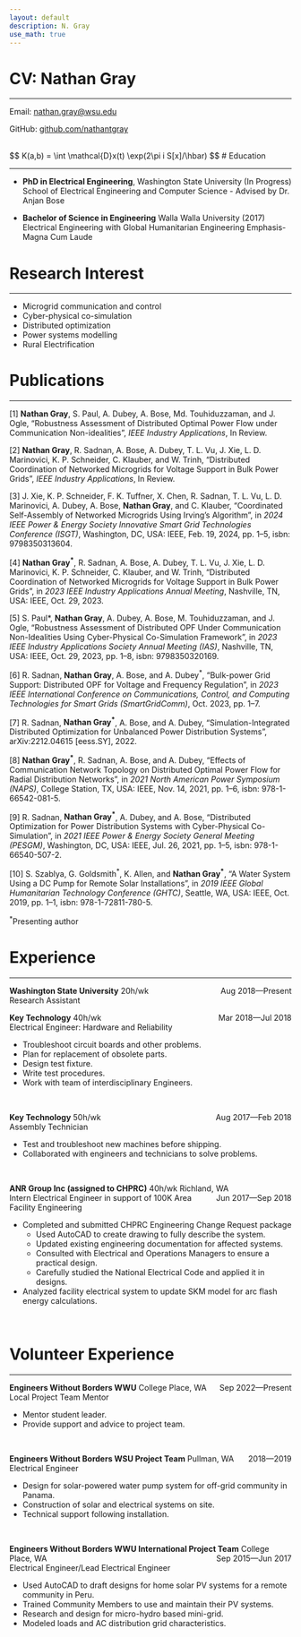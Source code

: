 ```yaml
---
layout: default
description: N. Gray
use_math: true
---
```


# CV: Nathan Gray

-------------------------

Email: nathan.gray@wsu.edu

GitHub: [github.com/nathantgray]()

<br/>
$$
K(a,b) = \int \mathcal{D}x(t) \exp(2\pi i S[x]/\hbar)
$$
# Education

-------------------------

 - **PhD in Electrical Engineering**, Washington State University (In Progress)<br/>
 School of Electrical Engineering and Computer Science - Advised by Dr. Anjan Bose

 - **Bachelor of Science in Engineering** Walla Walla University (2017)<br/>
Electrical Engineering with Global Humanitarian Engineering Emphasis-Magna Cum Laude


# Research Interest

-------------------------

 - Microgrid communication and control
 - Cyber-physical co-simulation
 - Distributed optimization
 - Power systems modelling
 - Rural Electrification

# Publications

-------------------------

[1] **Nathan Gray**, S. Paul, A. Dubey, A. Bose, Md. Touhiduzzaman, and J. Ogle, “Robustness Assessment of 
Distributed
Optimal Power Flow under Communication Non-idealities”, *IEEE Industry Applications*, In Review.

[2] **Nathan Gray**, R. Sadnan, A. Bose, A. Dubey, T. L. Vu, J. Xie, L. D. Marinovici, K. P. Schneider,
C. Klauber, and W. Trinh, “Distributed Coordination of Networked Microgrids for Voltage Support in
Bulk Power Grids”, *IEEE Industry Applications*, In Review.

[3] J. Xie, K. P. Schneider, F. K. Tuffner, X. Chen, R. Sadnan, T. L. Vu, L. D. Marinovici, A. Dubey,
A. Bose, **Nathan Gray**, and C. Klauber, “Coordinated Self-Assembly of Networked Microgrids Using Irving’s
Algorithm”, in *2024 IEEE Power & Energy Society Innovative Smart Grid Technologies Conference
(ISGT)*, Washington, DC, USA: IEEE, Feb. 19, 2024, pp. 1–5, isbn: 9798350313604.

[4] **Nathan Gray<sup>\*</sup>**, R. Sadnan, A. Bose, A. Dubey, T. L. Vu, J. Xie, L. D. Marinovici, K. P. Schneider,
C. Klauber, and W. Trinh, “Distributed Coordination of Networked Microgrids for Voltage Support in
Bulk Power Grids”, in *2023 IEEE Industry Applications Annual Meeting*, Nashville, TN, USA:
IEEE, Oct. 29, 2023.

[5] S. Paul*, **Nathan Gray**, A. Dubey, A. Bose, M. Touhiduzzaman, and J. Ogle, “Robustness Assessment of
Distributed OPF Under Communication Non-Idealities Using Cyber-Physical Co-Simulation
Framework”, in *2023 IEEE Industry Applications Society Annual Meeting (IAS)*, Nashville, TN, USA:
IEEE, Oct. 29, 2023, pp. 1–8, isbn: 9798350320169.

[6] R. Sadnan, **Nathan Gray**, A. Bose, and A. Dubey<sup>\*</sup>, 
“Bulk-power Grid Support: Distributed OPF for Voltage and Frequency Regulation”, 
in *2023 IEEE International Conference on Communications, Control, and
Computing Technologies for Smart Grids (SmartGridComm)*, Oct. 2023, pp. 1–7.

[7] R. Sadnan, **Nathan Gray<sup>\*</sup>**, A. Bose, and A. Dubey, 
“Simulation-Integrated Distributed Optimization for Unbalanced Power Distribution Systems”, 
arXiv:2212.04615 [eess.SY], 2022.

[8] **Nathan Gray<sup>\*</sup>**, R. Sadnan, A. Bose, and A. Dubey, 
“Effects of Communication Network Topology on Distributed Optimal Power Flow for Radial Distribution Networks”, 
in *2021 North American Power Symposium (NAPS)*, 
College Station, TX, USA: IEEE, Nov. 14, 2021, pp. 1–6, isbn: 978-1-66542-081-5.

[9] R. Sadnan, **Nathan Gray<sup>\*</sup>**, A. Dubey, and A. Bose, 
“Distributed Optimization for Power Distribution Systems with Cyber-Physical Co-Simulation”, 
in *2021 IEEE Power & Energy Society General Meeting (PESGM)*, 
Washington, DC, USA: IEEE, Jul. 26, 2021, pp. 1–5, isbn: 978-1-66540-507-2.

[10] S. Szablya, G. Goldsmith<sup>\*</sup>, K. Allen, and **Nathan Gray<sup>\*</sup>**, 
“A Water System Using a DC Pump for Remote Solar Installations”, 
in *2019 IEEE Global Humanitarian Technology Conference (GHTC)*, 
Seattle, WA, USA: IEEE, Oct. 2019, pp. 1–1, isbn: 978-1-72811-780-5.

<sup>\*</sup>Presenting author
<br/>

# Experience

-------------------------
**Washington State University** 20h/wk <span style="float:right;">Aug 2018—Present</span><br/>
Research Assistant 
<br/>

**Key Technology** 40h/wk <span style="float:right;">Mar 2018—Jul 2018</span><br/>
Electrical Engineer: Hardware and Reliability 
  - Troubleshoot circuit boards and other problems.
  - Plan for replacement of obsolete parts.
  - Design test fixture.
  - Write test procedures.
  - Work with team of interdisciplinary Engineers.

<br/>

**Key Technology** 50h/wk <span style="float:right;">Aug 2017—Feb 2018</span><br/>
Assembly Technician 
  - Test and troubleshoot new machines before shipping.
  - Collaborated with engineers and technicians to solve problems.

<br/>

**ANR Group Inc (assigned to CHPRC)** 40h/wk  Richland, WA <span style="float:right;">Jun 2017—Sep 2018</span><br/>
Intern Electrical Engineer in support of 100K Area Facility Engineering
  - Completed and submitted CHPRC Engineering Change Request package
    - Used AutoCAD to create drawing to fully describe the system.
    - Updated existing engineering documentation for affected systems.
    - Consulted with Electrical and Operations Managers to ensure a practical design.
    - Carefully studied the National Electrical Code and applied it in designs.
  - Analyzed facility electrical system to update SKM model for arc flash energy calculations.

<br/>

# Volunteer Experience

-------------------------
**Engineers Without Borders WWU** College Place, WA  <span style="float:right;">Sep 2022—Present</span><br/>
Local Project Team Mentor
  - Mentor student leader.
  - Provide support and advice to project team.

<br/>

**Engineers Without Borders WSU Project Team**  Pullman, WA <span style="float:right;">2018—2019</span><br/>
Electrical Engineer
  - Design for solar-powered water pump system for off-grid community in Panama.
  - Construction of solar and electrical systems on site.
  - Technical support following installation.

<br/>

**Engineers Without Borders WWU International Project Team** College Place, WA <span style="float:right;">Sep 2015—Jun 2017</span><br/>
Electrical Engineer/Lead Electrical Engineer
  - Used AutoCAD to draft designs for home solar PV systems for a remote community in Peru.
  - Trained Community Members to use and maintain their PV systems.
  - Research and design for micro-hydro based mini-grid. 
  - Modeled loads and AC distribution grid characteristics.



